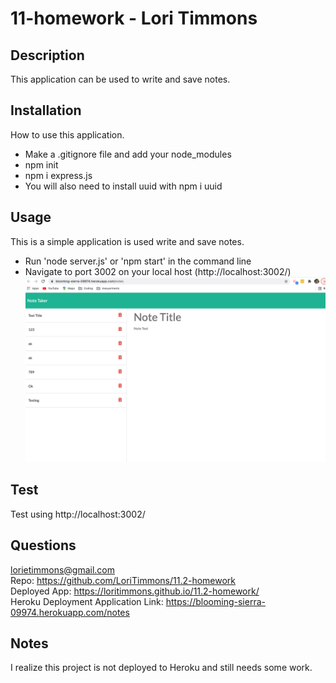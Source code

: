# 11-homework - Lori Timmons 

## Description
This application can be used to write and save notes. 

## Installation
How to use this application. 
* Make a .gitignore file and add your node_modules 
* npm init 
* npm i express.js
* You will also need to install uuid with npm i uuid 

## Usage 
 This is a simple application is used write and save notes. 
 * Run 'node server.js' or 'npm start' in the command line
 * Navigate to port 3002 on your local host (http://localhost:3002/)
![VS Image 1](./SS2.png)  <br>

## Test
Test using http://localhost:3002/

## Questions
lorietimmons@gmail.com <br>
Repo: https://github.com/LoriTimmons/11.2-homework <br>
Deployed App: https://loritimmons.github.io/11.2-homework/ <br>
Heroku Deployment Application Link: https://blooming-sierra-09974.herokuapp.com/notes

## Notes
I realize this project is not deployed to Heroku and still needs some work. 
